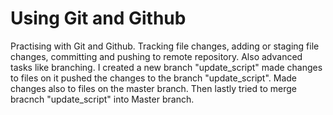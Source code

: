 # Using Git and Github
Practising with Git and Github. Tracking file changes, adding or staging file changes, committing and pushing to remote repository.
Also advanced tasks like branching. I created a new branch "update_script" made changes to files on it pushed the changes to the branch "update_script".
Made changes also to files on the master branch.
Then lastly tried to merge bracnch "update_script" into Master branch.
